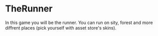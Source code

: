 # TheRunner
In this game you will be the runner. You can run on sity, forest and more diffrent places (pick yourself with asset store's skins).
